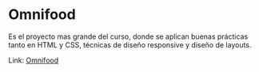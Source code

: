 # Omnifood

Es el proyecto mas grande del curso, donde se aplican buenas prácticas tanto en HTML y CSS, técnicas de diseño responsive y diseño de layouts.

Link: [Omnifood](https://omnifood-jean.netlify.app/)
